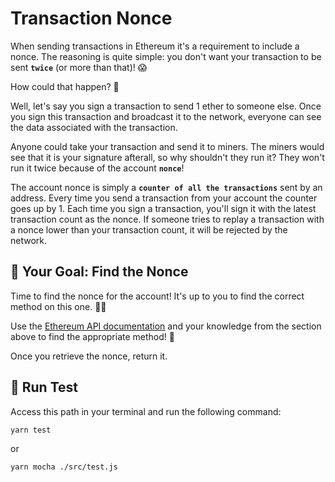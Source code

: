 # Transaction Nonce

When sending transactions in Ethereum it's a requirement to include a nonce. The reasoning is quite simple: you don't want your transaction to be sent **`twice`** (or more than that)! 😱

How could that happen? 🤔

Well, let's say you sign a transaction to send 1 ether to someone else. Once you sign this transaction and broadcast it to the network, everyone can see the data associated with the transaction.

Anyone could take your transaction and send it to miners. The miners would see that it is your signature afterall, so why shouldn't they run it? They won't run it twice because of the account **`nonce`**!

The account nonce is simply a **`counter of all the transactions`** sent by an address. Every time you send a transaction from your account the counter goes up by 1. Each time you sign a transaction, you'll sign it with the latest transaction count as the nonce. If someone tries to replay a transaction with a nonce lower than your transaction count, it will be rejected by the network.

## 🏁 Your Goal: Find the Nonce

Time to find the nonce for the account! It's up to you to find the correct method on this one. 🧐📖

Use the [Ethereum API documentation](https://docs.alchemy.com/reference/ethereum-api-quickstart) and your knowledge from the section above to find the appropriate method! 🧠

Once you retrieve the nonce, return it.

## 🧪 Run Test

Access this path in your terminal and run the following command:

```bash
yarn test
```

or

```bash
yarn mocha ./src/test.js
```
